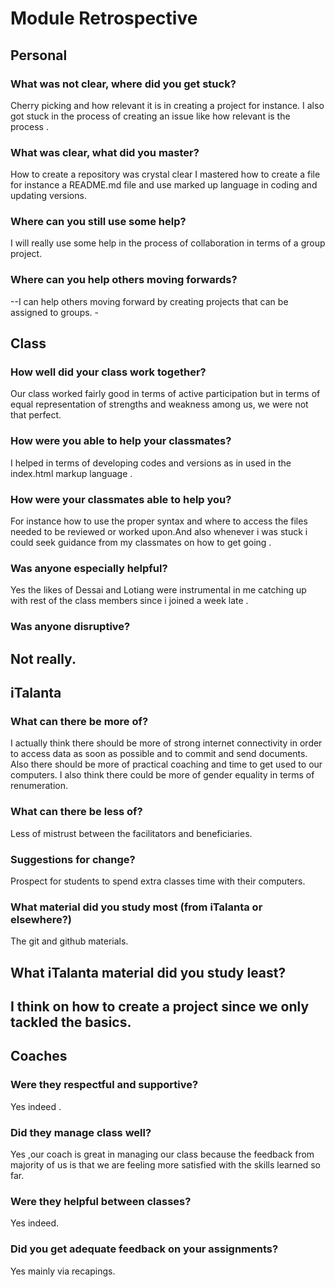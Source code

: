 # Module Retrospective

## Personal

<!-- How did you do in this module? -->

### What was not clear, where did you get stuck?
Cherry picking and how relevant it is in creating a project for instance. 
I also got stuck in the process of creating an issue like how relevant is the process .
### What was clear, what did you master?
How to create a repository was crystal clear
I mastered how to create a file for instance a README.md file and use marked up language in coding and updating versions. 
### Where can you still use some help?
I will really use some help in the process of collaboration in terms of a group project.
### Where can you help others moving forwards?

--I can help others moving forward by creating projects that can be assigned to groups. -

## Class

<!-- How did your class do in this module? -->

### How well did your class work together?
Our class worked fairly good in terms of active participation but in terms of equal representation of strengths and weakness among us, we were not that perfect.
### How were you able to help your classmates?
I helped in terms of developing codes and versions as in used in the index.html markup language .
### How were your classmates able to help you?
For instance how to use the proper syntax and where to access the files needed to be reviewed or worked upon.And also whenever i was stuck i could seek guidance from my classmates on how to get going .
### Was anyone especially helpful?
Yes the likes of Dessai and Lotiang were instrumental in me catching up with rest of the class members since i joined a week late .
### Was anyone disruptive?
  Not really.
---

## iTalanta

<!-- How did iTalanta do in this module? -->

### What can there be more of?
I actually think there should be more of strong internet connectivity in order to access data as soon as possible and to commit and send documents.
Also there should be more of practical coaching and time to get used to our computers.
I also think there could be more of gender equality in terms of renumeration.

### What can there be less of?
Less of mistrust between the facilitators and beneficiaries.
### Suggestions for change?
Prospect for students to spend extra classes time with their computers.
### What material did you study most (from iTalanta or elsewhere?)
The git and github materials.
## What iTalanta material did you study least?
I think on how to create a project since we only tackled the basics.
---

## Coaches

<!-- How did the coaches do in this module? -->

### Were they respectful and supportive?
Yes indeed .
### Did they manage class well?
Yes ,our coach is great in managing our class because the feedback from majority of us is that we are feeling more satisfied with the skills learned so far.
### Were they helpful between classes?
Yes indeed.
### Did you get adequate feedback on your assignments?
Yes mainly via recapings.

